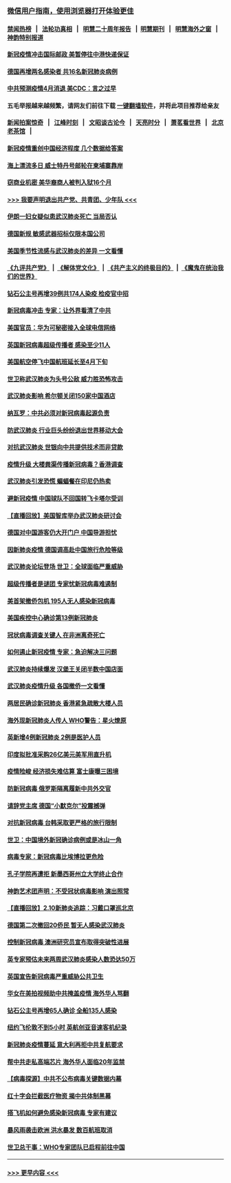 ### [微信用户指南，使用浏览器打开体验更佳](https://github.com/gfw-breaker/banned-news1/blob/master/indexes/wechat-guide.md?t=0)
#### [禁闻热榜](热点新闻.md?t=0)  &nbsp;&nbsp;|&nbsp;&nbsp; [法轮功真相](https://github.com/gfw-breaker/truth/blob/master/README.md?t=0) &nbsp;&nbsp;|&nbsp;&nbsp; [明慧二十周年报告](https://github.com/gfw-breaker/mh-reports/blob/master/README.md?t=0) &nbsp;&nbsp;|&nbsp;&nbsp;[明慧期刊](https://github.com/gfw-breaker/mh-qikan) &nbsp;&nbsp;|&nbsp;&nbsp; [明慧海外之窗](https://github.com/gfw-breaker/mh-news/blob/master/README.md?t=0) &nbsp;&nbsp;|&nbsp;&nbsp; [神韵特别报道](https://github.com/gfw-breaker/mh-news/blob/master/shenyun.md?t=0)
#### [新冠疫情冲击国际邮政 美暂停往中港快递保证](../pages/nsc418/n11864207.md?t=02130602) 
#### [德国再增两名感染者 共16名新冠肺炎病例](../pages/nsc418/n11864293.md?t=02130602) 
#### [中共预测疫情4月消退 美CDC：言之过早](../pages/nsc418/n11864310.md?t=02130602) 
#### 五毛举报越来越频繁，请网友们前往下载 [一键翻墙软件](https://github.com/gfw-breaker/ssr-accounts)，并将此项目推荐给亲友
#### [新闻拍案惊奇](https://github.com/gfw-breaker/banned-news1/blob/master/pages/link4.md) &nbsp;&nbsp;|&nbsp;&nbsp; [江峰时刻](https://github.com/gfw-breaker/banned-news1/blob/master/pages/link4.md) &nbsp;&nbsp;|&nbsp;&nbsp; [文昭谈古论今](https://github.com/gfw-breaker/banned-news1/blob/master/pages/link4.md) &nbsp;&nbsp;|&nbsp;&nbsp; [天亮时分](https://github.com/gfw-breaker/banned-news1/blob/master/pages/link4.md) &nbsp;&nbsp;|&nbsp;&nbsp; [萧茗看世界](https://github.com/gfw-breaker/banned-news1/blob/master/pages/link4.md) &nbsp;&nbsp;|&nbsp;&nbsp; [北京老茶馆](https://github.com/gfw-breaker/banned-news1/blob/master/pages/link4.md) &nbsp;&nbsp;|&nbsp;&nbsp; 
#### [新冠疫情重创中国经济程度 几个数据给答案](../pages/nsc418/n11864203.md?t=02130602) 
#### [海上漂流多日 威士特丹号邮轮在柬埔寨靠岸](../pages/nsc418/n11864029.md?t=02130602) 
#### [窃商业机密 美华裔商人被判入狱16个月](../pages/nsc418/n11863911.md?t=02130602) 
#### [>>> 我要声明退出共产党、共青团、少年队 <<<](https://github.com/begood0513/goodnews/blob/master/quit/letter.md) 
#### [伊朗一妇女疑似患武汉肺炎死亡 当局否认](../pages/nsc418/n11863650.md?t=02130602) 
#### [德国新规 敏感武器招标仅限本国公司](../pages/nsc418/n11863509.md?t=02130602) 
#### [美国季节性流感与武汉肺炎的差异 一文看懂](../pages/nsc418/n11862428.md?t=02130602) 
#### [《九评共产党》](https://github.com/begood0513/9ping.md/blob/master/README.md) &nbsp;|&nbsp; [《解体党文化》](../../../../jtdwh.md/blob/master/README.md)  &nbsp;|&nbsp; [《共产主义的终极目的》](../../../../gczydzjmd.md/blob/master/README.md) &nbsp;|&nbsp; [《魔鬼在统治我们的世界》](../../../../mgztzwmdsj.md/blob/master/README.md) 
#### [钻石公主号再增39例共174人染疫 检疫官中招](../pages/nsc418/n11862422.md?t=02130602) 
#### [新冠病毒冲击 专家：让外界看清了中共](../pages/nsc418/n11862280.md?t=02130602) 
#### [美国官员：华为可秘密接入全球电信网络](../pages/nsc418/n11862122.md?t=02130602) 
#### [英国新冠病毒超级传播者 感染至少11人](../pages/nsc418/n11862023.md?t=02130602) 
#### [美国航空停飞中国航班延长至4月下旬](../pages/nsc418/n11861970.md?t=02130602) 
#### [世卫称武汉肺炎为头号公敌 威力胜恐怖攻击](../pages/nsc418/n11861982.md?t=02130602) 
#### [武汉肺炎影响 希尔顿关闭150家中国酒店](../pages/nsc418/n11859887.md?t=02130602) 
#### [纳瓦罗：中共必须对新冠病毒起源负责](../pages/nsc418/n11861810.md?t=02130602) 
#### [防武汉肺炎 行业巨头纷纷退出世界移动大会](../pages/nsc418/n11861795.md?t=02130602) 
#### [对抗武汉肺炎 世银向中共提供技术而非贷款](../pages/nsc418/n11861652.md?t=02130602) 
#### [疫情升级 大楼粪渠传播新冠病毒？香港调查](../pages/nsc418/n11861556.md?t=02130602) 
#### [武汉肺炎引发恐慌 蝙蝠餐在印尼仍热卖](../pages/nsc418/n11861352.md?t=02130602) 
#### [避新冠疫情 中国球队不回国转飞卡塔尔受训](../pages/nsc418/n11861447.md?t=02130602) 
#### [【直播回放】美国智库举办武汉肺炎研讨会](../pages/nsc418/n11859838.md?t=02130602) 
#### [德国对中国游客仍大开门户 中国导游担忧](../pages/nsc418/n11861144.md?t=02130602) 
#### [因新肺炎疫情 德国调高赴中国旅行危险等级](../pages/nsc418/n11861064.md?t=02130602) 
#### [武汉肺炎论坛登场 世卫：全球面临严重威胁](../pages/nsc418/n11860999.md?t=02130602) 
#### [超级传播者是谜团 专家忧新冠病毒难遏制](../pages/nsc418/n11859686.md?t=02130602) 
#### [美首架撤侨包机 195人无人感染新冠病毒](../pages/nsc418/n11859908.md?t=02130602) 
#### [美国疾控中心确诊第13例新冠肺炎](../pages/nsc418/n11859966.md?t=02130602) 
#### [冠状病毒调查关键人 在非洲离奇死亡](../pages/nsc418/n11859798.md?t=02130602) 
#### [如何遏止新冠疫情 专家：急迫解决三问题](../pages/nsc418/n11859685.md?t=02130602) 
#### [武汉肺炎持续爆发 汉堡王关闭半数中国店面](../pages/nsc418/n11859365.md?t=02130602) 
#### [武汉肺炎疫情升级 各国撤侨一文看懂](../pages/nsc418/n11859313.md?t=02130602) 
#### [两居民确诊新冠肺炎 香港紧急疏散大楼人员](../pages/nsc418/n11859332.md?t=02130602) 
#### [海外现新冠肺炎人传人 WHO警告：星火燎原](../pages/nsc418/n11859252.md?t=02130602) 
#### [英新增4例新冠肺炎 2例是医护人员](../pages/nsc418/n11856625.md?t=02130602) 
#### [印度拟批准采购26亿美元美军用直升机](../pages/nsc418/n11859143.md?t=02130602) 
#### [疫情险峻 经济损失难估算 富士康曝三困境](../pages/nsc418/n11859120.md?t=02130602) 
#### [防新冠病毒 俄罗斯隔离履新中共外交官](../pages/nsc418/n11859079.md?t=02130602) 
#### [请辞党主席 德国“小默克尔”投震撼弹](../pages/nsc418/n11858583.md?t=02130602) 
#### [对抗新冠病毒 台韩采取更严格的旅行限制](../pages/nsc418/n11858936.md?t=02130602) 
#### [世卫：中国境外新冠确诊病例或是冰山一角](../pages/nsc418/n11858781.md?t=02130602) 
#### [病毒专家：新冠病毒比埃博拉更危险](../pages/nsc418/n11858572.md?t=02130602) 
#### [孔子学院再遭拒 新墨西哥州立大学终止合作](../pages/nsc418/n11858661.md?t=02130602) 
#### [神韵艺术团声明：不受冠状病毒影响 演出照常](../pages/nsc418/n11858801.md?t=02130602) 
#### [【直播回放】2.10新肺炎追踪：习戴口罩巡北京](../pages/nsc418/n11858548.md?t=02130602) 
#### [德国第二次撤回20侨民 暂无人感染武汉肺炎](../pages/nsc418/n11858633.md?t=02130602) 
#### [控制新冠病毒 澳洲研究员宣布取得突破性进展](../pages/nsc418/n11858505.md?t=02130602) 
#### [英专家预估未来两周武汉肺炎感染人数恐达50万](../pages/nsc418/n11857886.md?t=02130602) 
#### [英国宣告新冠病毒严重威胁公共卫生](../pages/nsc418/n11858285.md?t=02130602) 
#### [华女在美拍视频助中共掩盖疫情 海外华人骂翻](../pages/nsc418/n11857407.md?t=02130602) 
#### [钻石公主号再增65人确诊 全船135人感染](../pages/nsc418/n11857366.md?t=02130602) 
#### [纽约飞伦敦不到5小时 英航创亚音速客机纪录](../pages/nsc418/n11857405.md?t=02130602) 
#### [新冠肺炎疫情蔓延 意大利再拒中共复航要求](../pages/nsc418/n11857200.md?t=02130602) 
#### [帮中共走私高端芯片 海外华人面临20年监禁](../pages/nsc418/n11855016.md?t=02130602) 
#### [【病毒探源】中共不公布病毒关键数据内幕](../pages/nsc418/n11856584.md?t=02130602) 
#### [红十字会拦截医疗物资 揭中共体制黑幕](../pages/nsc418/n11856750.md?t=02130602) 
#### [搭飞机如何避免感染新冠病毒 专家有建议](../pages/nsc418/n11853427.md?t=02130602) 
#### [暴风雨袭击欧洲 洪水暴发 数百航班取消](../pages/nsc418/n11856453.md?t=02130602) 
#### [世卫总干事：WHO专家团队已启程前往中国](../pages/nsc418/n11856612.md?t=02130602) 

----
#### [ >>> 更早内容 <<< ](../indexes/nsc418-earlier.md)
